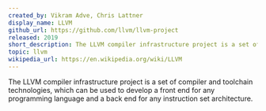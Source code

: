 ```yaml
---
created_by: Vikram Adve, Chris Lattner
display_name: LLVM
github_url: https://github.com/llvm/llvm-project
released: 2019
short_description: The LLVM compiler infrastructure project is a set of compiler and toolchain technologies.
topic: llvm
wikipedia_url: https://en.wikipedia.org/wiki/LLVM
---
```

The LLVM compiler infrastructure project is a set of compiler and toolchain technologies, which can be used to develop a front end for any programming language and a back end for any instruction set architecture.

